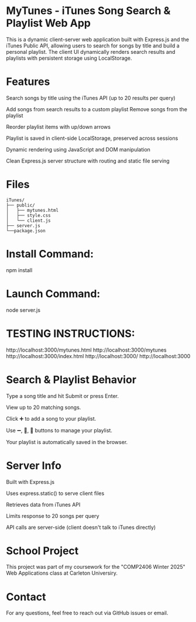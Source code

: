 # MyTunes - iTunes Song Search & Playlist Web App
This is a dynamic client-server web application built with Express.js and the iTunes Public API, allowing users to search for songs by title and build a personal playlist. The client UI dynamically renders search results and playlists with persistent storage using LocalStorage.

# Features
Search songs by title using the iTunes API (up to 20 results per query)

Add songs from search results to a custom playlist
 Remove songs from the playlist

Reorder playlist items with up/down arrows

Playlist is saved in client-side LocalStorage, preserved across sessions

Dynamic rendering using JavaScript and DOM manipulation

Clean Express.js server structure with routing and static file serving

# Files
```
iTunes/
├── public/
│   ├── mytunes.html
│   ├── style.css
│   └── client.js
├── server.js
└──package.json
```
# Install Command:
npm install

# Launch Command:
node server.js

# TESTING INSTRUCTIONS:
http://localhost:3000/mytunes.html
http://localhost:3000/mytunes
http://localhost:3000/index.html
http://localhost:3000/
http://localhost:3000


# Search & Playlist Behavior
Type a song title and hit Submit or press Enter.

View up to 20 matching songs.

Click ➕ to add a song to your playlist.

Use ➖, 🔼, 🔽 buttons to manage your playlist.

Your playlist is automatically saved in the browser.

# Server Info
Built with Express.js

Uses express.static() to serve client files

Retrieves data from iTunes API

Limits response to 20 songs per query

API calls are server-side (client doesn't talk to iTunes directly)

# School Project
This project was part of my coursework for the "COMP2406 Winter 2025" Web Applications class at Carleton Universiry.

# Contact
For any questions, feel free to reach out via GitHub issues or email.
